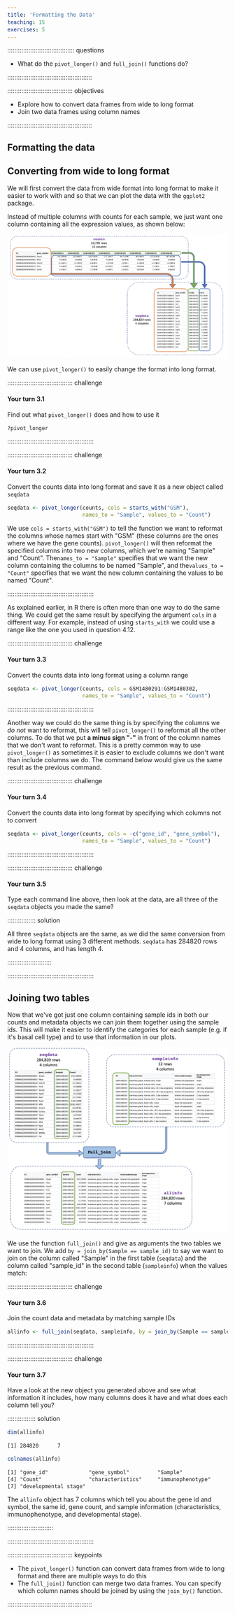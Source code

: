 ```yaml
---
title: 'Formatting the Data'
teaching: 15
exercises: 5
---
```


:::::::::::::::::::::::::::::::::::::: questions 

- What do the `pivot_longer()` and `full_join()` functions do?

::::::::::::::::::::::::::::::::::::::::::::::::

::::::::::::::::::::::::::::::::::::: objectives

- Explore how to convert data frames from wide to long format
- Join two data frames using column names

::::::::::::::::::::::::::::::::::::::::::::::::

## Formatting the data



## Converting from wide to long format

We will first convert the data from wide format into long format to make
it easier to work with and so that we can plot the data with the `ggplot2` package.

Instead of multiple columns with counts for each sample, we just want
one column containing all the expression values, as shown below:

![](fig/reshape_data.png)

We can use `pivot_longer()` to easily change the format into long
format.


::::::::::::::::::::::::::::::::::::: challenge

#### Your turn 3.1

Find out what `pivot_longer()` does and how to use it


``` r
?pivot_longer
```

:::::::::::::::::::::::::::::::::::::::::::::::::


::::::::::::::::::::::::::::::::::::: challenge

#### Your turn 3.2

Convert the counts data into long format and save it as a new object called `seqdata`


``` r
seqdata <- pivot_longer(counts, cols = starts_with("GSM"), 
                        names_to = "Sample", values_to = "Count")
```

We use `cols = starts_with("GSM")` to tell the function we want to reformat the columns whose names start with "GSM" (these columns are the ones where we have the gene counts).
`pivot_longer()` will then reformat the specified columns into two new columns, which 
we're naming "Sample" and "Count". 
The`names_to = "Sample"` specifies that we want the new column containing the columns to be named "Sample", and the`values_to = "Count"` specifies that we want the new column containing the values to be named "Count".

:::::::::::::::::::::::::::::::::::::::::::::::::

As explained earlier, in R there is often more than one way to do the same thing. We could
get the same result by specifying the argument `cols` in a different way. For example, 
instead of using `starts_with` we could use a range like the one you used in question 4.12. 


::::::::::::::::::::::::::::::::::::: challenge

#### Your turn 3.3

Convert the counts data into long format using a column range


``` r
seqdata <- pivot_longer(counts, cols = GSM1480291:GSM1480302, 
                        names_to = "Sample", values_to = "Count")
```

:::::::::::::::::::::::::::::::::::::::::::::::::

Another way we could do the same thing is by specifying the columns we *do not* want to reformat, this will tell `pivot_longer()` to reformat all the other columns. To do that 
we put **a minus sign "-"** in front of the column names that we don't want
to reformat. This is a pretty common way to use `pivot_longer()` as
sometimes it is easier to exclude columns we don't want than include
columns we do. The command below would give us the same result as the
previous command.

::::::::::::::::::::::::::::::::::::: challenge

#### Your turn 3.4

Convert the counts data into long format by specifying which columns not to convert


``` r
seqdata <- pivot_longer(counts, cols = -c("gene_id", "gene_symbol"), 
                        names_to = "Sample", values_to = "Count")
```

:::::::::::::::::::::::::::::::::::::::::::::::::


::::::::::::::::::::::::::::::::::::: challenge

#### Your turn 3.5

Type each command line above, then look at the data, are all three of the `seqdata` objects you made the same?

:::::::::::::::: solution

All three `seqdata` objects are the same, as we did the same conversion from wide to long format using 3 different methods. `seqdata` has 284820 rows and 4 columns, and has length 4. 

:::::::::::::::::::::::::

:::::::::::::::::::::::::::::::::::::::::::::::::


## Joining two tables

Now that we've got just one column containing sample ids in both our
counts and metadata objects we can join them together using the sample
ids. This will make it easier to identify the categories for each sample
(e.g. if it's basal cell type) and to use that information in our plots.

![](fig/join_data.png)

We use the function `full_join()` and give as arguments
the two tables we want to join. We add
`by = join_by(Sample == sample_id)` to say we want to join on the column
called "Sample" in the first table (`seqdata`) and the column called
"sample_id" in the second table (`sampleinfo`) when the values match:



::::::::::::::::::::::::::::::::::::: challenge

#### Your turn 3.6

Join the count data and metadata by matching sample IDs


``` r
allinfo <- full_join(seqdata, sampleinfo, by = join_by(Sample == sample_id))
```

:::::::::::::::::::::::::::::::::::::::::::::::::


::::::::::::::::::::::::::::::::::::: challenge

#### Your turn 3.7

Have a look at the new object you generated above and see what information it includes, how many columns does it have and what does each column tell you?

:::::::::::::::: solution


``` r
dim(allinfo)
```

``` output
[1] 284820      7
```

``` r
colnames(allinfo)
```

``` output
[1] "gene_id"             "gene_symbol"         "Sample"             
[4] "Count"               "characteristics"     "immunophenotype"    
[7] "developmental stage"
```

The `allinfo` object has 7 columns which tell you about the gene id and symbol, the same id, gene count, and sample information (characteristics, immunophenotype, and developmental stage). 

::::::::::::::::::::::::::

:::::::::::::::::::::::::::::::::::::::::::::::::

::::::::::::::::::::::::::::::::::::: keypoints 

- The `pivot_longer()` function can convert data frames from wide to long format and there are multiple ways to do this
- The `full_join()` function can merge two data frames. You can specify which column names should be joined by using the `join_by()` function.

::::::::::::::::::::::::::::::::::::::::::::::::

